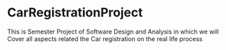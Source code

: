 # CarRegistrationProject
This is Semester Project of Software Design and Analysis in which we will Cover all aspects related the Car registration on the real life process  
